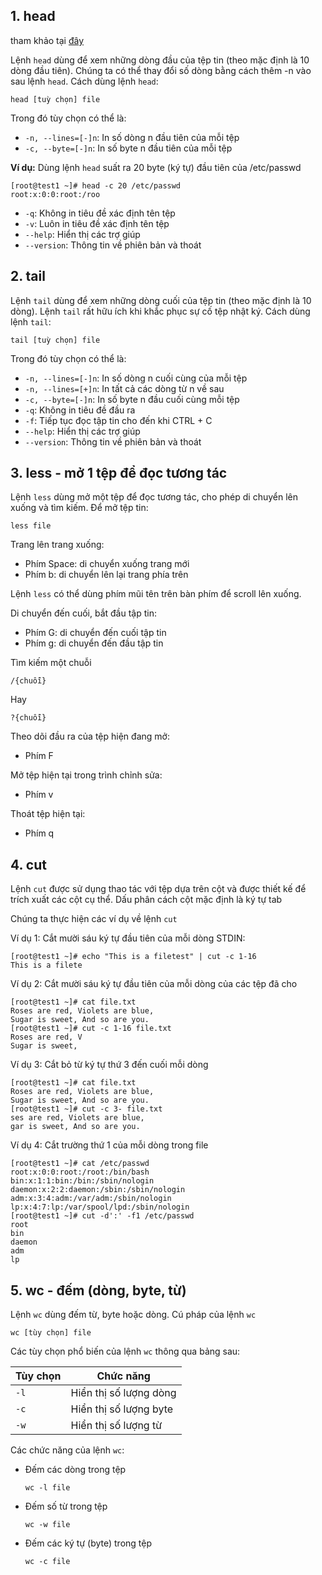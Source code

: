 
## 1. head

tham khảo tại [đây](https://blogd.net/linux/cach-su-dung-head-tail-less-more/#2-1-l%E1%BA%B9-nh-head)

Lệnh `head` dùng để xem những dòng đầu của tệp tin (theo mặc định là 10 dòng đầu tiên). Chúng ta có thể thay đổi số dòng bằng cách thêm -n vào sau lệnh `head`. Cách dùng lệnh `head`:

```
head [tuỳ chọn] file
```

Trong đó tùy chọn có thể là:

- `-n, --lines=[-]n`: In số dòng n đầu tiên của mỗi tệp
- `-c, --byte=[-]n`: In số byte n đầu tiên của mỗi tệp

**Ví dụ:** Dùng lệnh `head` suất ra 20 byte (ký tự) đầu tiên của /etc/passwd

```
[root@test1 ~]# head -c 20 /etc/passwd
root:x:0:0:root:/roo
```

- `-q`: Không in tiêu đề xác định tên tệp
- `-v`: Luôn in tiêu đề xác định tên tệp
- `--help`: Hiển thị các trợ giúp
- `--version`: Thông tin về phiên bản và thoát

## 2. tail

Lệnh `tail` dùng để xem những dòng cuối của tệp tin (theo mặc định là 10 dòng). Lệnh `tail` rất hữu ích khi khắc phục sự cố tệp nhật ký. Cách dùng lệnh `tail`:

```
tail [tuỳ chọn] file
```

Trong đó tùy chọn có thể là:

- `-n, --lines=[-]n`: In số dòng n cuối cùng của mỗi tệp
- `-n, --lines=[+]n`: In tất cả các dòng từ n về sau
- `-c, --byte=[-]n`: In số byte n đầu cuối cùng mỗi tệp
- `-q`: Không in tiêu đề đầu ra
- `-f`: Tiếp tục đọc tập tin cho đến khi CTRL + C
- `--help`: Hiển thị các trợ giúp
- `--version`: Thông tin về phiên bản và thoát

## 3. less - mở 1 tệp để đọc tương tác 

Lệnh `less` dùng mở một tệp để đọc tương tác, cho phép di chuyển lên xuống và tìm kiếm. Để mở tệp tin:

```
less file
```

Trang lên trang xuống:

- Phím Space: di chuyển xuống trang mới
- Phím b: di chuyển lên lại trang phía trên

Lệnh `less` có thể dùng phím mũi tên trên bàn phím để scroll lên xuống.

Di chuyển đến cuối, bắt đầu tập tin:

- Phím G: di chuyển đến cuối tập tin
- Phím g: di chuyển đến đầu tập tin

Tìm kiếm một chuỗi

```
/{chuỗi}
```

Hay

```
?{chuỗi}
```

Theo dõi đầu ra của tệp hiện đang mở:

- Phím F

Mở tệp hiện tại trong trình chỉnh sửa:

- Phím v

Thoát tệp hiện tại:

- Phím q

## 4. cut 

Lệnh `cut` được sử dụng thao tác với tệp dựa trên cột và được thiết kế để trích xuất các cột cụ thể. Dấu phân cách cột mặc định là ký tự tab

Chúng ta thực hiện các ví dụ về lệnh `cut`

Ví dụ 1: Cắt mười sáu ký tự đầu tiên của mỗi dòng STDIN:

```
[root@test1 ~]# echo "This is a filetest" | cut -c 1-16
This is a filete
```

Ví dụ 2: Cắt mười sáu ký tự đầu tiên của mỗi dòng của các tệp đã cho

```
[root@test1 ~]# cat file.txt
Roses are red, Violets are blue,
Sugar is sweet, And so are you.
[root@test1 ~]# cut -c 1-16 file.txt
Roses are red, V
Sugar is sweet,
```

Ví dụ 3: Cắt bỏ từ ký tự thứ 3 đến cuối mỗi dòng

```
[root@test1 ~]# cat file.txt
Roses are red, Violets are blue,
Sugar is sweet, And so are you.
[root@test1 ~]# cut -c 3- file.txt
ses are red, Violets are blue,
gar is sweet, And so are you.
```

Ví dụ 4: Cắt trường thứ 1 của mỗi dòng trong file

```
[root@test1 ~]# cat /etc/passwd
root:x:0:0:root:/root:/bin/bash
bin:x:1:1:bin:/bin:/sbin/nologin
daemon:x:2:2:daemon:/sbin:/sbin/nologin
adm:x:3:4:adm:/var/adm:/sbin/nologin
lp:x:4:7:lp:/var/spool/lpd:/sbin/nologin
[root@test1 ~]# cut -d':' -f1 /etc/passwd
root
bin
daemon
adm
lp
```

## 5. wc - đếm (dòng, byte, từ)

Lệnh `wc` dùng đếm từ, byte hoặc dòng. Cú pháp của lệnh `wc`

```
wc [tùy chọn] file
```

Các tùy chọn phổ biến của lệnh `wc` thông qua bảng sau:

| Tùy chọn | Chức năng              |
| -------- | ---------------------- |
| `-l`     | Hiển thị số lượng dòng |
| `-c`     | Hiển thị số lượng byte |
| `-w`     | Hiển thị số lượng từ   |

Các chức năng của lệnh `wc`:

- Đếm các dòng trong tệp

  ```
  wc -l file
  ```

- Đếm số từ trong tệp

  ```
  wc -w file
  ```

- Đếm các ký tự (byte) trong tệp

  ```
  wc -c file
  ```
